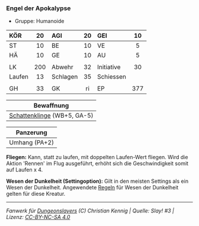 ### Engel der Apokalypse

- Gruppe: Humanoide

| KÖR    | 20  | AGI      | 20  | GEI        | 10  |
| :----- | :-: | :------- | :-: | :--------- | :-: |
| ST     | 10  | BE       | 10  | VE         |  5  |
| HÄ     | 10  | GE       | 10  | AU         |  5  |
|        |     |          |     |            |     |
| LK     | 200 | Abwehr   | 32  | Initiative | 30  |
| Laufen | 13  | Schlagen | 35  | Schiessen  |     |
|        |     |          |     |            |     |
| GH     | 33  | GK       | ri  | EP         | 377 |

|         Bewaffnung          |
| :-------------------------: |
| [Schattenklinge](../../grw/zauber/schattenklinge.md) (WB+5, GA-5) |

|   Panzerung   |
| :-----------: |
| Umhang (PA+2) |

**Fliegen:** Kann, statt zu laufen, mit doppelten Laufen-Wert fliegen. Wird die Aktion 'Rennen' im Flug ausgeführt, erhöht sich die Geschwindigkeit somit auf Laufen x 4.

**Wesen der Dunkelheit (Settingoption):** Gilt in den meisten Settings als ein Wesen der Dunkelheit. Angewendete [Regeln](../../grw/regeln-proben.md) für Wesen der Dunkelheit gelten für diese Kreatur.

---

_Fanwerk für [Dungeonslayers](https://www.dungeonslayers.net/) (C) Christian Kennig | Quelle: Slay! #3 | Lizenz: [CC-BY-NC-SA 4.0](https://creativecommons.org/licenses/by-nc-sa/4.0/deed.de)_
